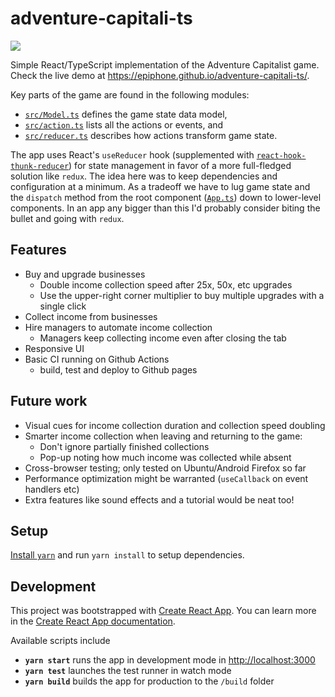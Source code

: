 # adventure-capitali-ts
![](https://github.com/epiphone/adventure-capitali-ts/workflows/CI/badge.svg)

Simple React/TypeScript implementation of the Adventure Capitalist game. Check the live demo at https://epiphone.github.io/adventure-capitali-ts/.

Key parts of the game are found in the following modules:
- [`src/Model.ts`](src/Model.ts) defines the game state data model,
- [`src/action.ts`](src/action.ts) lists all the actions or events, and
- [`src/reducer.ts`](src/reducer.ts) describes how actions transform game state.

The app uses React's `useReducer` hook (supplemented with [`react-hook-thunk-reducer`](https://github.com/nathanbuchar/react-hook-thunk-reducer/)) for state management in favor of a more full-fledged solution like `redux`. The idea here was to keep dependencies and configuration at a minimum. As a tradeoff we have to lug game state and the `dispatch` method from the root component ([`App.ts`](src/components/App.ts)) down to lower-level components. In an app any bigger than this I'd probably consider biting the bullet and going with `redux`.

## Features
- Buy and upgrade businesses
  - Double income collection speed after 25x, 50x, etc upgrades
  - Use the upper-right corner multiplier to buy multiple upgrades with a single click
- Collect income from businesses
- Hire managers to automate income collection
  - Managers keep collecting income even after closing the tab
- Responsive UI
- Basic CI running on Github Actions
  - build, test and deploy to Github pages

## Future work
- Visual cues for income collection duration and collection speed doubling
- Smarter income collection when leaving and returning to the game:
  - Don't ignore partially finished collections
  - Pop-up noting how much income was collected while absent
- Cross-browser testing; only tested on Ubuntu/Android Firefox so far
- Performance optimization might be warranted (`useCallback` on event handlers etc)
- Extra features like sound effects and a tutorial would be neat too!

## Setup

[Install `yarn`](https://yarnpkg.com/en/docs/install) and run `yarn install` to setup dependencies.

## Development

This project was bootstrapped with [Create React App](https://github.com/facebook/create-react-app). You can learn more in the [Create React App documentation](https://facebook.github.io/create-react-app/docs/getting-started).

Available scripts include
- **`yarn start`** runs the app in development mode in [http://localhost:3000](http://localhost:3000)
- **`yarn test`** launches the test runner in watch mode
- **`yarn build`** builds the app for production to the `/build` folder
